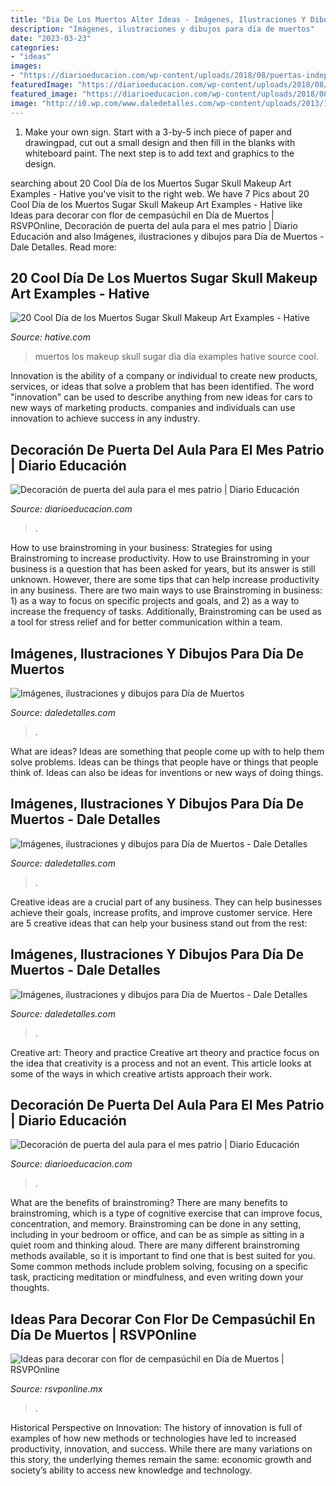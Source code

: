 ```yaml
---
title: "Dia De Los Muertos Alter Ideas - Imágenes, Ilustraciones Y Dibujos Para Día De Muertos"
description: "Imágenes, ilustraciones y dibujos para día de muertos"
date: "2023-03-23"
categories:
- "ideas"
images:
- "https://diarioeducacion.com/wp-content/uploads/2018/08/puertas-independencia-8.jpg"
featuredImage: "https://diarioeducacion.com/wp-content/uploads/2018/08/puertas-independencia-8.jpg"
featured_image: "https://diarioeducacion.com/wp-content/uploads/2018/08/puertas-independencia-8.jpg"
image: "http://i0.wp.com/www.daledetalles.com/wp-content/uploads/2013/10/dia-de-muertos11.jpg?resize=640%2C990"
---
```



1. Make your own sign. Start with a 3-by-5 inch piece of paper and drawingpad, cut out a small design and then fill in the blanks with whiteboard paint. The next step is to add text and graphics to the design.

	

		
searching about 20 Cool Día de los Muertos Sugar Skull Makeup Art Examples - Hative you've visit to the right web. We have 7 Pics about 20 Cool Día de los Muertos Sugar Skull Makeup Art Examples - Hative like Ideas para decorar con flor de cempasúchil en Día de Muertos | RSVPOnline, Decoración de puerta del aula para el mes patrio | Diario Educación and also Imágenes, ilustraciones y dibujos para Día de Muertos - Dale Detalles. Read more:
		
    
## 20 Cool Día De Los Muertos Sugar Skull Makeup Art Examples - Hative

<img loading=lazy src="https://hative.com/wp-content/uploads/2014/05/dia-de-los-muertos/7-sugar-skull-makeup.jpg" onerror="this.onerror=null;this.src='https://tse3.mm.bing.net/th?id=OIP.KgmyJpBLJddQZQCHtlpZhgHaKG&amp;pid=15.1';" alt="20 Cool Día de los Muertos Sugar Skull Makeup Art Examples - Hative">

_Source: hative.com_

>muertos los makeup skull sugar dia día examples hative source cool. 

	

Innovation is the ability of a company or individual to create new products, services, or ideas that solve a problem that has been identified. The word "innovation" can be used to describe anything from new ideas for cars to new ways of marketing products. companies and individuals can use innovation to achieve success in any industry.

    
## Decoración De Puerta Del Aula Para El Mes Patrio | Diario Educación

<img loading=lazy src="https://diarioeducacion.com/wp-content/uploads/2018/08/puertas-independencia-4.jpg" onerror="this.onerror=null;this.src='https://tse2.mm.bing.net/th?id=OIP.B4z6J2nDb1RwuHeq5ZfRsQHaNK&amp;pid=15.1';" alt="Decoración de puerta del aula para el mes patrio | Diario Educación">

_Source: diarioeducacion.com_

>. 

	

How to use brainstroming in your business: Strategies for using Brainstroming to increase productivity.
How to use Brainstroming in your business is a question that has been asked for years, but its answer is still unknown. However, there are some tips that can help increase productivity in any business. 
There are two main ways to use Brainstroming in business: 1) as a way to focus on specific projects and goals, and 2) as a way to increase the frequency of tasks. Additionally, Brainstroming can be used as a tool for stress relief and for better communication within a team.

    
## Imágenes, Ilustraciones Y Dibujos Para Día De Muertos

<img loading=lazy src="http://i0.wp.com/www.daledetalles.com/wp-content/uploads/2013/10/dia-de-muertos11.jpg?resize=640%2C990" onerror="this.onerror=null;this.src='https://tse3.mm.bing.net/th?id=OIP.UtuhX0RWtaj6ZoksQBbVywHaLd&amp;pid=15.1';" alt="Imágenes, ilustraciones y dibujos para Día de Muertos">

_Source: daledetalles.com_

>. 

	

What are ideas?
Ideas are something that people come up with to help them solve problems. Ideas can be things that people have or things that people think of. Ideas can also be ideas for inventions or new ways of doing things.

    
## Imágenes, Ilustraciones Y Dibujos Para Día De Muertos - Dale Detalles

<img loading=lazy src="https://i2.wp.com/www.daledetalles.com/wp-content/uploads/2013/10/diademuertostradicion1.jpg" onerror="this.onerror=null;this.src='https://tse1.mm.bing.net/th?id=OIP.cwi9b4MzTJSoJSe1xcwU0AHaGu&amp;pid=15.1';" alt="Imágenes, ilustraciones y dibujos para Día de Muertos - Dale Detalles">

_Source: daledetalles.com_

>. 

	

Creative ideas are a crucial part of any business. They can help businesses achieve their goals, increase profits, and improve customer service. Here are 5 creative ideas that can help your business stand out from the rest:

    
## Imágenes, Ilustraciones Y Dibujos Para Día De Muertos - Dale Detalles

<img loading=lazy src="https://i2.wp.com/www.daledetalles.com/wp-content/uploads/2013/10/Diademuertos21.jpg" onerror="this.onerror=null;this.src='https://tse2.mm.bing.net/th?id=OIP.4gB53hn7yOydNGM_13I4fwHaLH&amp;pid=15.1';" alt="Imágenes, ilustraciones y dibujos para Día de Muertos - Dale Detalles">

_Source: daledetalles.com_

>. 

	

Creative art: Theory and practice
Creative art theory and practice focus on the idea that creativity is a process and not an event. This article looks at some of the ways in which creative artists approach their work.

    
## Decoración De Puerta Del Aula Para El Mes Patrio | Diario Educación

<img loading=lazy src="https://diarioeducacion.com/wp-content/uploads/2018/08/puertas-independencia-8.jpg" onerror="this.onerror=null;this.src='https://tse4.mm.bing.net/th?id=OIP.Kn-W4jZMG7RcnN8OtBUNvwHaNK&amp;pid=15.1';" alt="Decoración de puerta del aula para el mes patrio | Diario Educación">

_Source: diarioeducacion.com_

>. 

	

What are the benefits of brainstroming?
There are many benefits to brainstroming, which is a type of cognitive exercise that can improve focus, concentration, and memory. Brainstroming can be done in any setting, including in your bedroom or office, and can be as simple as sitting in a quiet room and thinking aloud. There are many different brainstroming methods available, so it is important to find one that is best suited for you. Some common methods include problem solving, focusing on a specific task, practicing meditation or mindfulness, and even writing down your thoughts.

    
## Ideas Para Decorar Con Flor De Cempasúchil En Día De Muertos | RSVPOnline

<img loading=lazy src="https://cdn2.rsvponline.mx/files/rsvp/styles/serie_image_logo/public/images/galleries/2019/4_foto_del_perfil_de_analorenzotato.jpg" onerror="this.onerror=null;this.src='https://tse3.mm.bing.net/th?id=OIP.bwPZFF3IVFMM1NIcyPTpiwHaFj&amp;pid=15.1';" alt="Ideas para decorar con flor de cempasúchil en Día de Muertos | RSVPOnline">

_Source: rsvponline.mx_

>. 

	

Historical Perspective on Innovation:
The history of innovation is full of examples of how new methods or technologies have led to increased productivity, innovation, and success. While there are many variations on this story, the underlying themes remain the same: economic growth and society’s ability to access new knowledge and technology.

